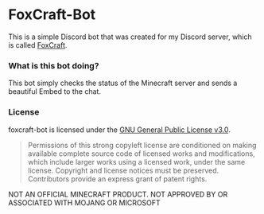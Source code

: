 # FoxCraft-Bot
This is a simple Discord bot that was created for my Discord server, which is called [FoxCraft](https://discord.gg/WcWw7gmyzn).

### What is this bot doing?
This bot simply checks the status of the Minecraft server and sends a beautiful Embed to the chat.

### License
foxcraft-bot is licensed under the [GNU General Public License v3.0](LICENSE).
> Permissions of this strong copyleft license are conditioned on making available complete source code of licensed works and modifications, which include larger works using a licensed work, under the same license. Copyright and license notices must be preserved. Contributors provide an express grant of patent rights.

NOT AN OFFICIAL MINECRAFT PRODUCT. NOT APPROVED BY OR ASSOCIATED WITH MOJANG OR MICROSOFT
